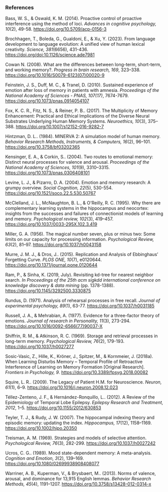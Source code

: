 ### References

<a id="bass-oswald-2014"></a><p class="hangingindent">Bass, W. S., & Oswald, K. M. (2014). Proactive control of proactive interference using the method of loci. _Advances in cognitive psychology, 10_(2), 49-58. https://doi.org/10.5709/acp-0156-3 </p>

<a id="brochhagen-et-al-2023"></a><p class="hangingindent">Brochhagen, T., Boleda, G., Gualdoni, E., & Xu, Y. (2023). From language development to language evolution: A unified view of human lexical creativity. _Science, 381_(6656), 431-436. https://doi.org/doi:10.1126/science.ade7981 </p>

<a id="cowan-2008"></a><p class="hangingindent">Cowan N. (2008). What are the differences between long-term, short-term, and working memory?. _Progress in brain research, 169_, 323–338. https://doi.org/10.1016/S0079-6123(07)00020-9 </p>

<a id="feinstein-et-al-2010"></a><p class="hangingindent">Feinstein, J. S., Duff, M. C., & Tranel, D. (2010). Sustained experience of emotion after loss of memory in patients with amnesia. _Proceedings of the National Academy of Sciences - PNAS, 107(17)_, 7674-7679. https://doi.org/10.1073/pnas.0914054107 </p>

<a id="fox-et-al-2017"></a><p class="hangingindent">Fox, K. C. R., Fitz, N. S., & Reiner, P. B.. (2017). The Multiplicity of Memory Enhancement: Practical and Ethical Implications of the Diverse Neural Substrates Underlying Human Memory Systems. _Neuroethics, 10_(3), 375–388. https://doi.org/10.1007/s12152-016-9282-7 </p>

<a id="hintzman-1984"></a><p class="hangingindent">Hintzman, D. L.. (1984). MINERVA 2: A simulation model of human memory. _Behavior Research Methods, Instruments, & Computers, 16_(2), 96–101. https://doi.org/10.3758/bf03202365 </p>

<a id="kensinger-corkin-2004"></a><p class="hangingindent">Kensinger, E. A., & Corkin, S.. (2004). Two routes to emotional memory: Distinct neural processes for valence and arousal. _Proceedings of the National Academy of Sciences, 101_(9), 3310–3315. https://doi.org/10.1073/pnas.0306408101 </p>

<a id="levine-pizarro-2004"></a><p class="hangingindent">Levine, L. J., & Pizarro, D. A. (2004). Emotion and memory research: A grumpy overview. _Social Cognition, 22_(5), 530-554. https://doi.org/10.1521/soco.22.5.530.50767 </p>

<a id="mcclelland-et-al-1995"></a><p class="hangingindent">McClelland, J. L., McNaughton, B. L., & O'Reilly, R. C. (1995). Why there are complementary learning systems in the hippocampus and neocortex: insights from the successes and failures of connectionist models of learning and memory. _Psychological review, 102_(3), 419–457. https://doi.org/10.1037/0033-295X.102.3.419 </p>

<a id="miller-1956"></a><p class="hangingindent">Miller, G. A. (1956). The magical number seven, plus or minus two: Some limits on our capacity for processing information. _Psychological Review, 63_(2), 81–97. https://doi.org/10.1037/h0043158 </p>

<a id="murre-dros-2015"></a><p class="hangingindent">Murre, J. M. J., & Dros, J.. (2015). Replication and Analysis of Ebbinghaus’ Forgetting Curve. _PLOS ONE, 10_(7), e0120644. https://doi.org/10.1371/journal.pone.0120644 </p>

<a id="ram-sinha-2019"></a><p class="hangingindent">Ram, P., & Sinha, K. (2019, July). Revisiting kd-tree for nearest neighbor search. _In Proceedings of the 25th acm sigkdd international conference on knowledge discovery & data mining_ (pp. 1378-1388). https://doi.org/10.1145/3292500.3330875 </p>

<a id="rundus-1971"></a><p class="hangingindent">Rundus, D. (1971). Analysis of rehearsal processes in free recall. _Journal of experimental psychology, 89_(1), 63-77. https://doi.org/10.1037/h0031185 </p>

<a id="russell-mehrabian-1977"></a><p class="hangingindent">Russell, J. A., & Mehrabian, A. (1977). Evidence for a three-factor theory of emotions. _Journal of research in Personality, 11_(3), 273-294. https://doi.org/10.1016/0092-6566(77)90037-X </p>

<a id="shiffrin-atkinson-1969"></a><p class="hangingindent">Shiffrin, R. M., & Atkinson, R. C. (1969). Storage and retrieval processes in long-term memory. _Psychological Review, 76_(2), 179-193. https://doi.org/10.1037/h0027277 </p>

<a id="sosic-vasic-et-al-2018"></a><p class="hangingindent">Sosic-Vasic, Z., Hille, K., Kröner, J., Spitzer, M., & Kornmeier, J. (2018a). When Learning Disturbs Memory – Temporal Profile of Retroactive Interference of Learning on Memory Formation [Original Research]. _Frontiers in Psychology, 9_. https://doi.org/10.3389/fpsyg.2018.00082 </p>

<a id="squire-2009"></a><p class="hangingindent">Squire, L. R.. (2009). The Legacy of Patient H.M. for Neuroscience. _Neuron, 61_(1), 6–9. https://doi.org/10.1016/j.neuron.2008.12.023 </p>

<a id="téllez-zenteno-2012"></a><p class="hangingindent">Téllez-Zenteno, J. F., & Hernández-Ronquillo, L.. (2012). A Review of the Epidemiology of Temporal Lobe Epilepsy. _Epilepsy Research and Treatment, 2012_, 1–5. https://doi.org/10.1155/2012/630853 </p>

<a id="teyler-rudy-2007"></a><p class="hangingindent">Teyler, T. J., & Rudy, J. W. (2007). The hippocampal indexing theory and episodic memory: updating the index. _Hippocampus, 17_(12), 1158–1169. https://doi.org/10.1002/hipo.20350 </p>

<a id="treisman-1969"></a><p class="hangingindent">Treisman, A. M. (1969). Strategies and models of selective attention. _Psychological Review, 76_(3), 282-299. https://doi.org/10.1037/h0027242 </p>

<a id="ucros-1989"></a><p class="hangingindent">Ucros, C. G.. (1989). Mood state-dependent memory: A meta-analysis. _Cognition and Emotion, 3_(2), 139–169. https://doi.org/10.1080/02699938908408077 </p>

<a id="warriner-et-al-2013"></a><p class="hangingindent">Warriner, A. B., Kuperman, V., & Brysbaert, M.. (2013). Norms of valence, arousal, and dominance for 13,915 English lemmas. _Behavior Research Methods, 45_(4), 1191–1207. https://doi.org/10.3758/s13428-012-0314-x </p>

